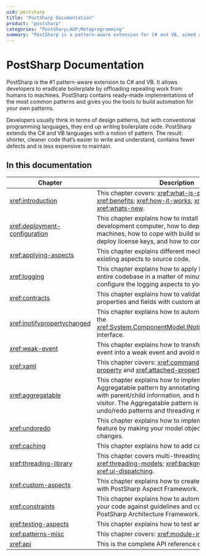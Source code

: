 ```yaml
---
uid: postsharp
title: "PostSharp Documentation"
product: "postsharp"
categories: "PostSharp;AOP;Metaprogramming"
summary: "PostSharp is a pattern-aware extension for C# and VB, aimed at eliminating boilerplate code and enhancing automation. This document provides comprehensive documentation on its various features and uses."
---
```

# PostSharp Documentation

PostSharp is the #1 pattern-aware extension to C# and VB. It allows developers to eradicate boilerplate by offloading repeating work from humans to machines. PostSharp contains ready-made implementations of the most common patterns and gives you the tools to build automation for your own patterns.

Developers usually think in terms of design patterns, but with conventional programming languages, they end up writing boilerplate code. PostSharp extends the C# and VB languages with a notion of pattern. The result: shorter, cleaner code that’s easier to write and understand, contains fewer defects and is less expensive to maintain.


## In this documentation

| Chapter | Description |
|---------|-------------|
| <xref:introduction> | This chapter covers: <xref:what-is-postsharp>; <xref:benefits>; <xref:how-it-works>; <xref:getting-started>; <xref:whats-new>.  |
| <xref:deployment-configuration> | This chapter explains how to install PostSharp on your development computer, how to deploy it to end-user machines, how to cope with build servers, how to deploy license keys, and how to configure PostSharp. |
| <xref:applying-aspects> | This chapter explains different mechanism to add existing aspects to source code. |
| <xref:logging> | This chapter explains how to apply logging to your entire codebase in a matter of minutes, and how to configure the logging aspects to your needs. |
| <xref:contracts> | This chapter explains how to validate parameters, properties and fields with custom attributes. |
| <xref:inotifypropertychanged> | This chapter explains how to automatically implement the <xref:System.ComponentModel.INotifyPropertyChanged> interface.  |
| <xref:weak-event> | This chapter explains how to transform a plain C# event into a weak event and avoid memory leaks. |
| <xref:xaml> | This chapter covers: <xref:command>, <xref:dependency-property> and <xref:attached-property>.  |
| <xref:aggregatable> | This chapter explains how to implement the Aggregatable pattern by annotating an object model with parent/child information, and how to implement a visitor. The Aggregatable pattern is the base of undo/redo patterns and threading models. |
| <xref:undoredo> | This chapter explains how to implement an undo/redo feature by making your model objects record their changes. |
| <xref:caching> | This chapter explains how to add caching to your code. |
| <xref:threading-library> | This chapter covers multi-threading aspects: <xref:threading-models>; <xref:background-dispatching>; <xref:ui-dispatching>.  |
| <xref:custom-aspects> | This chapter explains how to create your own aspects with PostSharp Aspect Framework. |
| <xref:constraints> | This chapter explains how to automatically validate your code against guidelines and conventions using PostSharp Architecture Framework. |
| <xref:testing-aspects> | This chapter explains how to test and debug aspects. |
| <xref:patterns-misc> | This chapter covers: <xref:module-initializer>.  |
| <xref:api> | This is the complete API reference documentation. |


